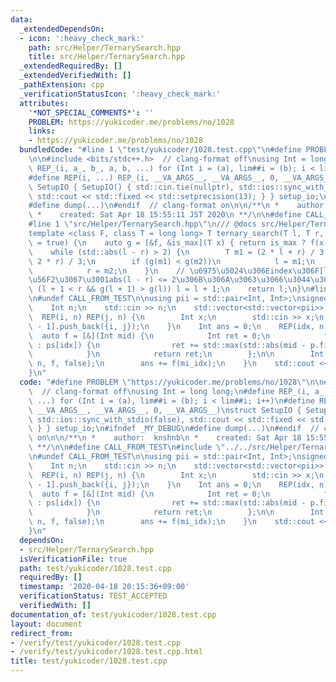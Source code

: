 ```yaml
---
data:
  _extendedDependsOn:
  - icon: ':heavy_check_mark:'
    path: src/Helper/TernarySearch.hpp
    title: src/Helper/TernarySearch.hpp
  _extendedRequiredBy: []
  _extendedVerifiedWith: []
  _pathExtension: cpp
  _verificationStatusIcon: ':heavy_check_mark:'
  attributes:
    '*NOT_SPECIAL_COMMENTS*': ''
    PROBLEM: https://yukicoder.me/problems/no/1028
    links:
    - https://yukicoder.me/problems/no/1028
  bundledCode: "#line 1 \"test/yukicoder/1028.test.cpp\"\n#define PROBLEM \"https://yukicoder.me/problems/no/1028\"\
    \n\n#include <bits/stdc++.h>  // clang-format off\nusing Int = long long;\n#define\
    \ REP_(i, a_, b_, a, b, ...) for (Int i = (a), lim##i = (b); i < lim##i; i++)\n\
    #define REP(i, ...) REP_(i, __VA_ARGS__, __VA_ARGS__, 0, __VA_ARGS__)\nstruct\
    \ SetupIO { SetupIO() { std::cin.tie(nullptr), std::ios::sync_with_stdio(false),\
    \ std::cout << std::fixed << std::setprecision(13); } } setup_io;\n#ifndef _MY_DEBUG\n\
    #define dump(...)\n#endif  // clang-format on\n\n/**\n *    author:  knshnb\n\
    \ *    created: Sat Apr 18 15:55:11 JST 2020\n **/\n\n#define CALL_FROM_TEST\n\
    #line 1 \"src/Helper/TernarySearch.hpp\"\n/// @docs src/Helper/TernarySearch.md\n\
    template <class F, class T = long long> T ternary_search(T l, T r, F f, bool is_max\
    \ = true) {\n    auto g = [&f, &is_max](T x) { return is_max ? f(x) : -f(x); };\n\
    \    while (std::abs(l - r) > 2) {\n        T m1 = (2 * l + r) / 3, m2 = (l +\
    \ 2 * r) / 3;\n        if (g(m1) < g(m2))\n            l = m1;\n        else\n\
    \            r = m2;\n    }\n    // \u6975\u5024\u306Eindex\u306F[l, r)\u306E\u7BC4\
    \u56F2\u3067\u3001abs(l - r) <= 2\u306B\u306A\u3063\u3066\u3044\u308B\n    if\
    \ (l + 1 < r && g(l + 1) > g(l)) l = l + 1;\n    return l;\n}\n#line 19 \"test/yukicoder/1028.test.cpp\"\
    \n#undef CALL_FROM_TEST\n\nusing pii = std::pair<Int, Int>;\nsigned main() {\n\
    \    Int n;\n    std::cin >> n;\n    std::vector<std::vector<pii>> ps(n);\n  \
    \  REP(i, n) REP(j, n) {\n        Int x;\n        std::cin >> x;\n        ps[x\
    \ - 1].push_back({i, j});\n    }\n    Int ans = 0;\n    REP(idx, n) {\n      \
    \  auto f = [&](Int mid) {\n            Int ret = 0;\n            for (pii& p\
    \ : ps[idx]) {\n                ret += std::max(std::abs(mid - p.first), p.second);\n\
    \            }\n            return ret;\n        };\n\n        Int mi_idx = ternary_search(0LL,\
    \ n, f, false);\n        ans += f(mi_idx);\n    }\n    std::cout << ans << std::endl;\n\
    }\n"
  code: "#define PROBLEM \"https://yukicoder.me/problems/no/1028\"\n\n#include <bits/stdc++.h>\
    \  // clang-format off\nusing Int = long long;\n#define REP_(i, a_, b_, a, b,\
    \ ...) for (Int i = (a), lim##i = (b); i < lim##i; i++)\n#define REP(i, ...) REP_(i,\
    \ __VA_ARGS__, __VA_ARGS__, 0, __VA_ARGS__)\nstruct SetupIO { SetupIO() { std::cin.tie(nullptr),\
    \ std::ios::sync_with_stdio(false), std::cout << std::fixed << std::setprecision(13);\
    \ } } setup_io;\n#ifndef _MY_DEBUG\n#define dump(...)\n#endif  // clang-format\
    \ on\n\n/**\n *    author:  knshnb\n *    created: Sat Apr 18 15:55:11 JST 2020\n\
    \ **/\n\n#define CALL_FROM_TEST\n#include \"../../src/Helper/TernarySearch.hpp\"\
    \n#undef CALL_FROM_TEST\n\nusing pii = std::pair<Int, Int>;\nsigned main() {\n\
    \    Int n;\n    std::cin >> n;\n    std::vector<std::vector<pii>> ps(n);\n  \
    \  REP(i, n) REP(j, n) {\n        Int x;\n        std::cin >> x;\n        ps[x\
    \ - 1].push_back({i, j});\n    }\n    Int ans = 0;\n    REP(idx, n) {\n      \
    \  auto f = [&](Int mid) {\n            Int ret = 0;\n            for (pii& p\
    \ : ps[idx]) {\n                ret += std::max(std::abs(mid - p.first), p.second);\n\
    \            }\n            return ret;\n        };\n\n        Int mi_idx = ternary_search(0LL,\
    \ n, f, false);\n        ans += f(mi_idx);\n    }\n    std::cout << ans << std::endl;\n\
    }\n"
  dependsOn:
  - src/Helper/TernarySearch.hpp
  isVerificationFile: true
  path: test/yukicoder/1028.test.cpp
  requiredBy: []
  timestamp: '2020-04-18 20:15:36+09:00'
  verificationStatus: TEST_ACCEPTED
  verifiedWith: []
documentation_of: test/yukicoder/1028.test.cpp
layout: document
redirect_from:
- /verify/test/yukicoder/1028.test.cpp
- /verify/test/yukicoder/1028.test.cpp.html
title: test/yukicoder/1028.test.cpp
---
```

